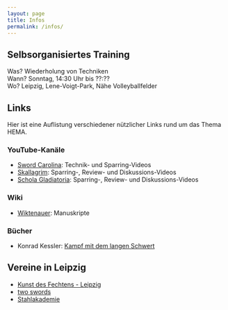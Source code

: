 ```yaml
---
layout: page
title: Infos
permalink: /infos/
---
```


## Selbsorganisiertes Training

Was? Wiederholung von Techniken  
Wann? Sonntag, 14:30 Uhr bis ??:??  
Wo? Leipzig, Lene-Voigt-Park, Nähe Volleyballfelder

## Links

Hier ist eine Auflistung verschiedener nützlicher Links rund um das Thema HEMA.

### YouTube-Kanäle

- [Sword Carolina](http://www.youtube.com/user/KASLKdF/videos): Technik- und Sparring-Videos
- [Skallagrim](http://www.youtube.com/user/SkallagrimNilsson/videos): Sparring-, Review- und Diskussions-Videos
- [Schola Gladiatoria](https://www.youtube.com/user/scholagladiatoria/videos): Sparring-, Review- und Diskussions-Videos

### Wiki

- [Wiktenauer](http://wiktenauer.com/wiki/Main_Page): Manuskripte

### Bücher

- Konrad Kessler: [Kampf mit dem langen Schwert](http://www.amazon.de/langen-Schwert-Grundlagen-Schwertkampfs-Fechtkunst/dp/3878920911)

## Vereine in Leipzig

- [Kunst des Fechtens - Leipzig](http://www.historical-weapons-combat.de/index.php/kdf-leipzig.html)
- [two swords](https://twoswords.wordpress.com/)
- [Stahlakademie](http://www.stahlakademie.net/)

